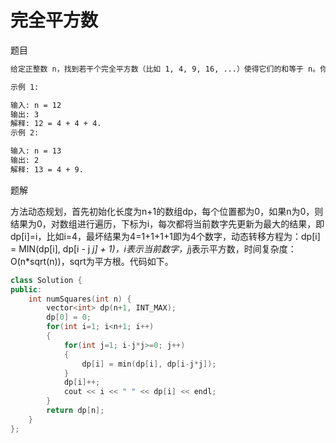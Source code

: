 # 完全平方数

题目

```bash
给定正整数 n，找到若干个完全平方数（比如 1, 4, 9, 16, ...）使得它们的和等于 n。你需要让组成和的完全平方数的个数最少。

示例 1:

输入: n = 12
输出: 3
解释: 12 = 4 + 4 + 4.
示例 2:

输入: n = 13
输出: 2
解释: 13 = 4 + 9.
```

题解

方法动态规划，首先初始化长度为n+1的数组dp，每个位置都为0，如果n为0，则结果为0，对数组进行遍历，下标为i，每次都将当前数字先更新为最大的结果，即dp[i]=i，比如i=4，最坏结果为4=1+1+1+1即为4个数字，动态转移方程为：dp[i] = MIN(dp[i], dp[i - j *j] + 1)，i表示当前数字，j*j表示平方数，时间复杂度：O(n*sqrt(n))，sqrt为平方根。代码如下。

```C++
class Solution {
public:
    int numSquares(int n) {
        vector<int> dp(n+1, INT_MAX);
        dp[0] = 0;
        for(int i=1; i<n+1; i++)
        {
            for(int j=1; i-j*j>=0; j++)
            {
                dp[i] = min(dp[i], dp[i-j*j]);
            }
            dp[i]++;
            cout << i << " " << dp[i] << endl;
        }
        return dp[n];
    }
};
```
